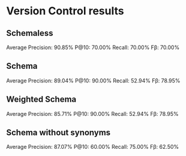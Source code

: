 # Version Control results

## Schemaless

Average Precision: 90.85%
P@10: 70.00%
Recall: 70.00%
Fβ: 70.00%

## Schema

Average Precision: 89.04%
P@10: 90.00%
Recall: 52.94%
Fβ: 78.95%

## Weighted Schema

Average Precision: 85.71%
P@10: 90.00%
Recall: 52.94%
Fβ: 78.95%

## Schema without synonyms

Average Precision: 87.07%
P@10: 60.00%
Recall: 75.00%
Fβ: 62.50%
